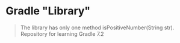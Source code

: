 # Gradle "Library"
> The library has only one method isPositiveNumber(String str). Repository for learning Gradle 7.2
